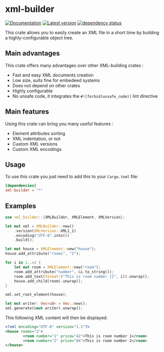 # xml-builder

[![Documentation](https://docs.rs/xml-builder/badge.svg)](https://docs.rs/xml-builder)
[![Latest version](https://img.shields.io/crates/v/xml-builder.svg)](https://crates.io/crates/xml-builder)
[![dependency status](https://deps.rs/repo/github/cocool97/xml-builder/status.svg)](https://deps.rs/repo/github/cocool97/xml-builder)

This crate allows you to easily create an XML file in a short time by building a highly-configurable object tree.

## Main advantages

This crate offers many advantages over other XML-building crates :

* Fast and easy XML documents creation
* Low size, suits fine for embedeed systems
* Does not depend on other crates
* Highly configurable
* No unsafe code, it integrates the `#![forbid(unsafe_code)]` lint directive

## Main features

Using this crate can bring you many useful features :

* Element attributes sorting
* XML indentation, or not
* Custom XML versions
* Custom XML encodings

## Usage

To use this crate you just need to add this to your `Cargo.toml` file:

```toml
[dependencies]
xml-builder = "*"
```

## Examples

```rust
use xml_builder::{XMLBuilder, XMLElement, XMLVersion};

let mut xml = XMLBuilder::new()
    .version(XMLVersion::XML1_1)
    .encoding("UTF-8".into())
    .build();

let mut house = XMLElement::new("house");
house.add_attribute("rooms", "2");

for i in 1..=2 {
    let mut room = XMLElement::new("room");
    room.add_attribute("number", &i.to_string());
    room.add_text(format!("This is room number {}", i)).unwrap();
    house.add_child(room).unwrap();
}

xml.set_root_element(house);

let mut writer: Vec<u8> = Vec::new();
xml.generate(&mut writer).unwrap();
```

This following XML content will then be displayed:

```xml
<?xml encoding="UTF-8" version="1.1"?>
<house rooms="2">
        <room number="1" price="42">This is room number 1</room>
        <room number="2" price="84">This is room number 2</room>
</house>
```
